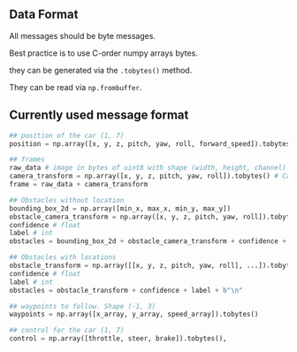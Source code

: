 ## Data Format

All messages should be byte messages.

Best practice is to use C-order numpy arrays bytes.

they can be generated via the `.tobytes()` method.

They can be read via `np.frombuffer`.

## Currently used message format

```python
## position of the car (1, 7)
position = np.array([x, y, z, pitch, yaw, roll, forward_speed]).tobytes()

## frames 
raw_data # image in bytes of uint8 with shape (width, height, channel)
camera_transform = np.array([x, y, z, pitch, yaw, roll]).tobytes() # Camera settings 
frame = raw_data + camera_transform

## Obstacles without location
bounding_box_2d = np.array([min_x, max_x, min_y, max_y])
obstacle_camera_transform = np.array([x, y, z, pitch, yaw, roll]).tobytes() # obstacle transform 
confidence # float 
label # int
obstacles = bounding_box_2d + obstacle_camera_transform + confidence + label + b"\n"

## Obstacles with locations
obstacle_transform = np.array([[x, y, z, pitch, yaw, roll], ...]).tobytes() # obstacle transform 
confidence # float 
label # int
obstacles = obstacle_transform + confidence + label + b"\n" 

## waypoints to follow. Shape (-1, 3)
waypoints = np.array([x_array, y_array, speed_array]).tobytes()

## control for the car (1, 7)
control = np.array([throttle, steer, brake]).tobytes(),
```